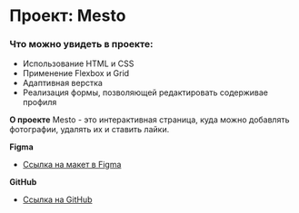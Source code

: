 # Проект: Mesto

### Что можно увидеть в проекте:

- Использование HTML и CSS
- Применение Flexbox и Grid
- Адаптивная верстка
- Реализация формы, позволяющей редактировать содерживае профиля

**О проекте**
Mesto - это интерактивная страница, куда можно добавлять фотографии, удалять их и ставить лайки.

**Figma**

- [Ссылка на макет в Figma](https://www.figma.com/file/2cn9N9jSkmxD84oJik7xL7/JavaScript.-Sprint-4?node-id=0%3A1)

**GitHub**

- [Ссылка на GitHub](https://diana34511.github.io/russian-travel/)
